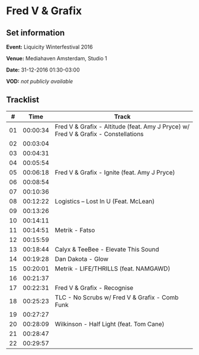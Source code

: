 # Fred V & Grafix
## Set information
**Event:** Liquicity Winterfestival 2016

**Venue:** Mediahaven Amsterdam, Studio 1

**Date:** 31-12-2016 01:30-03:00

**VOD:** *not publicly available*

## Tracklist
| \#  | Time     | Track                                                                              |
| --- | -------- | ---------------------------------------------------------------------------------- |
| 01  | 00:00:34 | Fred V & Grafix - Altitude (feat. Amy J Pryce) w/ Fred V & Grafix - Constellations |
| 02  | 00:03:04 |                                                                                    |
| 03  | 00:04:31 |                                                                                    |
| 04  | 00:05:54 |                                                                                    |
| 05  | 00:06:18 | Fred V & Grafix - Ignite (feat. Amy J Pryce)                                       |
| 06  | 00:08:54 |                                                                                    |
| 07  | 00:10:36 |                                                                                    |
| 08  | 00:12:22 | Logistics – Lost In U (Feat. McLean)                                               |
| 09  | 00:13:26 |                                                                                    |
| 10  | 00:14:11 |                                                                                    |
| 11  | 00:14:51 | Metrik - Fatso                                                                     |
| 12  | 00:15:59 |                                                                                    |
| 13  | 00:18:44 | Calyx & TeeBee - Elevate This Sound                                                |
| 14  | 00:19:28 | Dan Dakota - Glow                                                                  |
| 15  | 00:20:01 | Metrik - LIFE/THRILLS (feat. NAMGAWD)                                              |
| 16  | 00:21:37 |                                                                                    |
| 17  | 00:22:31 | Fred V & Grafix - Recognise                                                        |
| 18  | 00:25:23 | TLC - No Scrubs w/ Fred V & Grafix - Comb Funk                                     |
| 19  | 00:27:27 |                                                                                    |
| 20  | 00:28:09 | Wilkinson - Half Light (feat. Tom Cane)                                            |
| 21  | 00:28:47 |                                                                                    |
| 22  | 00:29:57 |                                                                                    |
